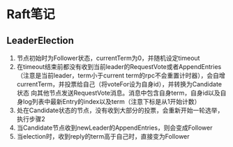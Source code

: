 # Raft笔记
## LeaderElection
1. 节点初始时为Follower状态，currentTerm为0，并随机设定timeout
2. 在timeout结束前都没有收到当前leader的RequestVote或者AppendEntries（注意是当前leader，term小于current term的rpc不会重置计时器），会自增currentTerm，并投票给自己（将voteFor设为自身id），并转换为Candidate状态
向其他节点发送RequestVote消息。消息中包含自身term，自身id以及自身log列表中最新Entry的index以及term（注意下标是从1开始计数）
3. 处在Candidate状态的节点，没有收到大部分的投票，会重新开始一轮选举，执行步骤2
4. 当Candidate节点收到newLeader的AppendEntries，则会变成Follower
5. 当election时，收到reply的term高于自己时，直接变为Follower


